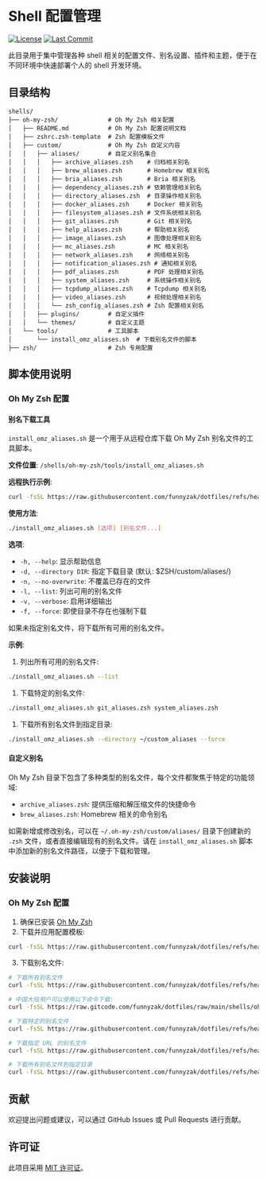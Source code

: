 # Shell 配置管理

[![License](https://img.shields.io/badge/License-MIT-blue.svg)](../LICENSE)
[![Last Commit](https://img.shields.io/github/last-commit/funnyzak/dotfiles)](https://github.com/funnyzak/dotfiles/commits/main)

此目录用于集中管理各种 shell 相关的配置文件、别名设置、插件和主题，便于在不同环境中快速部署个人的 shell 开发环境。

## 目录结构

```
shells/
├── oh-my-zsh/              # Oh My Zsh 相关配置
│   ├── README.md           # Oh My Zsh 配置说明文档
│   ├── zshrc.zsh-template  # Zsh 配置模板文件
│   ├── custom/             # Oh My Zsh 自定义内容
│   │   ├── aliases/        # 自定义别名集合
│   │   │   ├── archive_aliases.zsh    # 归档相关别名
│   │   │   ├── brew_aliases.zsh       # Homebrew 相关别名
│   │   │   ├── bria_aliases.zsh       # Bria 相关别名
│   │   │   ├── dependency_aliases.zsh # 依赖管理相关别名
│   │   │   ├── directory_aliases.zsh  # 目录操作相关别名
│   │   │   ├── docker_aliases.zsh     # Docker 相关别名
│   │   │   ├── filesystem_aliases.zsh # 文件系统相关别名
│   │   │   ├── git_aliases.zsh        # Git 相关别名
│   │   │   ├── help_aliases.zsh       # 帮助相关别名
│   │   │   ├── image_aliases.zsh      # 图像处理相关别名
│   │   │   ├── mc_aliases.zsh         # MC 相关别名
│   │   │   ├── network_aliases.zsh    # 网络相关别名
│   │   │   ├── notification_aliases.zsh # 通知相关别名
│   │   │   ├── pdf_aliases.zsh        # PDF 处理相关别名
│   │   │   ├── system_aliases.zsh     # 系统操作相关别名
│   │   │   ├── tcpdump_aliases.zsh    # Tcpdump 相关别名
│   │   │   ├── video_aliases.zsh      # 视频处理相关别名
│   │   │   └── zsh_config_aliases.zsh # Zsh 配置相关别名
│   │   ├── plugins/        # 自定义插件
│   │   └── themes/         # 自定义主题
│   └── tools/              # 工具脚本
│       └── install_omz_aliases.sh  # 下载别名文件的脚本
├── zsh/                    # Zsh 专用配置
```

## 脚本使用说明

### Oh My Zsh 配置

#### 别名下载工具

`install_omz_aliases.sh` 是一个用于从远程仓库下载 Oh My Zsh 别名文件的工具脚本。

**文件位置**: `/shells/oh-my-zsh/tools/install_omz_aliases.sh`

**远程执行示例**:
```bash
curl -fsSL https://raw.githubusercontent.com/funnyzak/dotfiles/refs/heads/main/shells/oh-my-zsh/tools/install_omz_aliases.sh | bash -s -- --force
```

**使用方法**:
```bash
./install_omz_aliases.sh [选项] [别名文件...]
```

**选项**:
- `-h, --help`: 显示帮助信息
- `-d, --directory DIR`: 指定下载目录 (默认: $ZSH/custom/aliases/)
- `-n, --no-overwrite`: 不覆盖已存在的文件
- `-l, --list`: 列出可用的别名文件
- `-v, --verbose`: 启用详细输出
- `-f, --force`: 即使目录不存在也强制下载

如果未指定别名文件，将下载所有可用的别名文件。

**示例**:
1. 列出所有可用的别名文件:
```bash
./install_omz_aliases.sh --list
```

1. 下载特定的别名文件:
```bash
./install_omz_aliases.sh git_aliases.zsh system_aliases.zsh
```

1. 下载所有别名文件到指定目录:
```bash
./install_omz_aliases.sh --directory ~/custom_aliases --force
```

#### 自定义别名

Oh My Zsh 目录下包含了多种类型的别名文件，每个文件都聚焦于特定的功能领域:

- `archive_aliases.zsh`: 提供压缩和解压缩文件的快捷命令
- `brew_aliases.zsh`: Homebrew 相关的命令别名

如需新增或修改别名，可以在 `~/.oh-my-zsh/custom/aliases/` 目录下创建新的 `.zsh` 文件，或者直接编辑现有的别名文件。请在 `install_omz_aliases.sh` 脚本中添加新的别名文件路径，以便于下载和管理。

## 安装说明

### Oh My Zsh 配置

1. 确保已安装 [Oh My Zsh](https://ohmyz.sh/)
2. 下载并应用配置模板:
```bash
curl -fsSL https://raw.githubusercontent.com/funnyzak/dotfiles/refs/heads/main/shells/oh-my-zsh/zshrc.zsh-template > ~/.zshrc
```
3. 下载别名文件:
```bash
# 下载所有别名文件
curl -fsSL https://raw.githubusercontent.com/funnyzak/dotfiles/refs/heads/main/shells/oh-my-zsh/tools/install_omz_aliases.sh | bash -s -- --force

# 中国大陆用户可以使用以下命令下载:
curl -fsSL https://raw.gitcode.com/funnyzak/dotfiles/raw/main/shells/oh-my-zsh/tools/install_omz_aliases.sh | bash -s -- --force

# 下载特定的别名文件
curl -fsSL https://raw.githubusercontent.com/funnyzak/dotfiles/refs/heads/main/shells/oh-my-zsh/tools/install_omz_aliases.sh | bash -s -- -s git_aliases.zsh

# 下载指定 URL 的别名文件
curl -fsSL https://raw.githubusercontent.com/funnyzak/dotfiles/refs/heads/main/shells/oh-my-zsh/tools/install_omz_aliases.sh | bash -s -- --url https://example.com/aliases/ git_aliases.zsh

# 下载所有别名文件到指定目录
curl -fsSL https://raw.githubusercontent.com/funnyzak/dotfiles/refs/heads/main/shells/oh-my-zsh/tools/install_omz_aliases.sh | bash -s -- -d "~/custom_aliases"
```

## 贡献

欢迎提出问题或建议，可以通过 GitHub Issues 或 Pull Requests 进行贡献。

## 许可证

此项目采用 [MIT 许可证](../LICENSE)。
